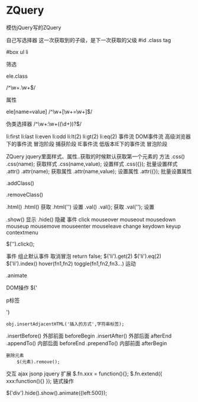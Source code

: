 # ZQuery
模仿jQuery写的ZQuery

自己写选择器 这一次获取到的子级，是下一次获取的父级 #id .class tag

#box ul li

筛选

ele.class

/^\w+\.\w+$/

属性

ele[name=value]
    /^\w+\[\w+\=\w+\]$/



伪类选择器
    /^\w+\:\w+(\(\d+\))?$/

li:first
li:last
li:even
li:odd
li:lt(2)
li:gt(2)
li:eq(2)
事件流 DOM事件流 高级浏览器下的事件流 冒泡阶段 捕获阶段 IE事件流 低版本IE下的事件流 冒泡阶段

ZQuery jquery里面样式、属性..获取的时候默认获取第一个元素的 方法 .css() .css(name); 获取样式 .css(name,value); 设置样式 .css({}); 批量设置样式 .attr() .attr(name); 获取属性 .attr(name,value); 设置属性 .attr({}); 批量设置属性

.addClass()

.removeClass()

.html()
    .html()             获取
    .html('')           设置
.val()
    .val();             获取
    .val('');           设置

.show()                 显示
.hide()                 隐藏
事件 click mouseover mouseout mousedown mouseup mousemove mouseenter mouseleave change keydown keyup contextmenu

$('').click();

事件
    组止默认事件
    取消冒泡
    return false;
$('li').get(2)
$('li').eq(2)   
$('li').index()
hover(fn1,fn2)
toggle(fn1,fn2,fn3...)
运动

.animate

DOM操作
    $('<p>p标签</p>')

    obj.insertAdjacentHTML('插入的方式',字符串标签);


.insertBefore()         外部前面    beforeBegin
.insertAfter()          外部后面    afterEnd
.appendTo()             内部后面    beforeEnd
.prependTo()            内部前面    afterBegin

    删除元素
        $(元素).remove();
交互
    ajax
    jsonp
jquery      扩展
$.fn.xxx = function(){};
$.fn.extend({
    xxx:function(){}
});
链式操作

$('div').hide().show().animate({left:500});
